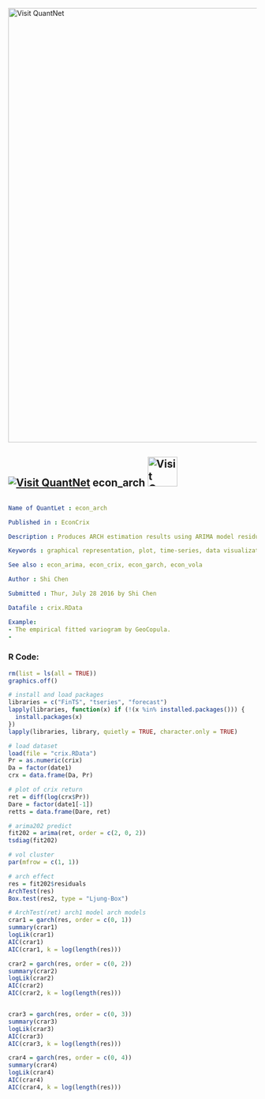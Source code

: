 
[<img src="https://github.com/QuantLet/Styleguide-and-FAQ/blob/master/pictures/banner.png" width="880" alt="Visit QuantNet">](http://quantlet.de/index.php?p=info)

## [<img src="https://github.com/QuantLet/Styleguide-and-Validation-procedure/blob/master/pictures/qloqo.png" alt="Visit QuantNet">](http://quantlet.de/) **econ_arch** [<img src="https://github.com/QuantLet/Styleguide-and-Validation-procedure/blob/master/pictures/QN2.png" width="60" alt="Visit QuantNet 2.0">](http://quantlet.de/d3/ia)

```yaml

Name of QuantLet : econ_arch

Published in : EconCrix

Description : Produces ARCH estimation results using ARIMA model residuals.

Keywords : graphical representation, plot, time-series, data visualization, copula

See also : econ_arima, econ_crix, econ_garch, econ_vola

Author : Shi Chen

Submitted : Thur, July 28 2016 by Shi Chen

Datafile : crix.RData

Example: 
- The empirical fitted variogram by GeoCopula.
-

```


### R Code:
```r
rm(list = ls(all = TRUE))
graphics.off()

# install and load packages
libraries = c("FinTS", "tseries", "forecast")
lapply(libraries, function(x) if (!(x %in% installed.packages())) {
  install.packages(x)
})
lapply(libraries, library, quietly = TRUE, character.only = TRUE)

# load dataset
load(file = "crix.RData")
Pr = as.numeric(crix)
Da = factor(date1)
crx = data.frame(Da, Pr)

# plot of crix return
ret = diff(log(crx$Pr))
Dare = factor(date1[-1])
retts = data.frame(Dare, ret)

# arima202 predict
fit202 = arima(ret, order = c(2, 0, 2))
tsdiag(fit202)

# vol cluster
par(mfrow = c(1, 1))

# arch effect
res = fit202$residuals
ArchTest(res)
Box.test(res2, type = "Ljung-Box")

# ArchTest(ret) arch1 model arch models
crar1 = garch(res, order = c(0, 1))
summary(crar1)
logLik(crar1)
AIC(crar1)
AIC(crar1, k = log(length(res)))

crar2 = garch(res, order = c(0, 2))
summary(crar2)
logLik(crar2)
AIC(crar2)
AIC(crar2, k = log(length(res)))


crar3 = garch(res, order = c(0, 3))
summary(crar3)
logLik(crar3)
AIC(crar3)
AIC(crar3, k = log(length(res)))

crar4 = garch(res, order = c(0, 4))
summary(crar4)
logLik(crar4)
AIC(crar4)
AIC(crar4, k = log(length(res)))
```
